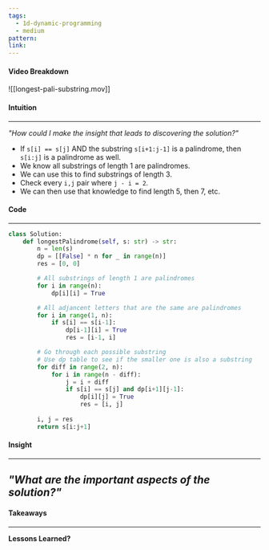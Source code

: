 ```yaml
---
tags:
  - 1d-dynamic-programming
  - medium
pattern: 
link:
---
```

#### Video Breakdown
![[longest-pali-substring.mov]]

#### Intuition
---
_"How could I make the insight that leads to discovering the solution?"_
- If `s[i] == s[j]` AND the substring `s[i+1:j-1]` is a palindrome, then `s[i:j]` is a palindrome as well.
- We know all substrings of length 1 are palindromes.
- We can use this to find substrings of length 3.
- Check every `i,j` pair where `j - i = 2`.
- We can then use that knowledge to find length 5, then 7, etc.

#### Code
---

```python
class Solution:
    def longestPalindrome(self, s: str) -> str:
        n = len(s)
        dp = [[False] * n for _ in range(n)]
        res = [0, 0]

		# All substrings of length 1 are palindromes
        for i in range(n):
            dp[i][i] = True

		# All adjancent letters that are the same are palindromes
        for i in range(1, n):
            if s[i] == s[i-1]:
                dp[i-1][i] = True
                res = [i-1, i]

		# Go through each possible substring
		# Use dp table to see if the smaller one is also a substring
        for diff in range(2, n):
            for i in range(n - diff):
                j = i + diff
                if s[i] == s[j] and dp[i+1][j-1]:
                    dp[i][j] = True
                    res = [i, j]
        
        i, j = res
        return s[i:j+1]
```

#### Insight  
---
_"What are the important aspects of the solution?"_
- 

#### Takeaways
---
**Lessons Learned?**